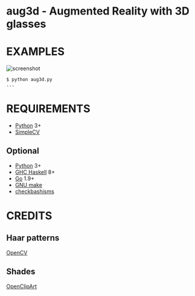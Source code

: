 # aug3d - Augmented Reality with 3D glasses

# EXAMPLES

![screenshot](https://github.com/mcandre/aug3d/raw/master/shot.png)

```console
$ python aug3d.py
...
```

# REQUIREMENTS

 * [Python](http://python.org/) 3+
 * [SimpleCV](http://simplecv.org/)

## Optional

* [Python](https://www.python.org/) 3+
* [GHC Haskell](https://www.haskell.org/) 8+
* [Go](https://golang.org/) 1.9+
* [GNU make](https://www.gnu.org/software/make/)
* [checkbashisms](https://sourceforge.net/projects/checkbaskisms/)

# CREDITS

## Haar patterns

[OpenCV](http://opencv.willowgarage.com/wiki/)

## Shades

[OpenClipArt](http://openclipart.org/)
